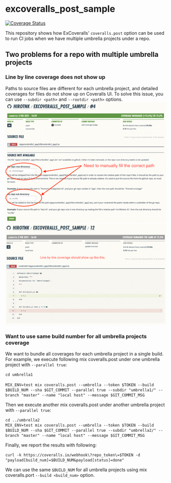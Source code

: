# excoveralls_post_sample
[![Coverage Status](https://coveralls.io/repos/github/hirotnk/excoveralls_post_sample/badge.svg?branch=master)](https://coveralls.io/github/hirotnk/excoveralls_post_sample?branch=master)

This repository shows how ExCoveralls' `coveralls.post` option can be used to run CI jobs when we have multiple umbrella projects under a repo.

## Two problems for a repo with multiple umbrella projects

### Line by line coverage does not show up
Paths to source files are different for each umbrella project, and detailed coverages for files do not show up on Coveralls UI. To solve this issue, you can use `--subdir <path>` and `--rootdir <path>` options.
![Path is broken](images/coveralls_missing_code_coverage.png)
![Path is NOT broken](images/coveralls_with_code_coverage.png)

### Want to use same build number for all umbrella projects coverage
We want to bundle all coverages for each umbrella project in a single build.
For example, we execute following mix coveralls.post under one umbrella project with `--parallel true`:
```
cd umbrella1

MIX_ENV=test mix coveralls.post --umbrella --token $TOKEN --build $BUILD_NUM --sha $GIT_COMMIT --parallel true --subdir "umbrella1/" --branch "master" --name "local host" --message $GIT_COMMIT_MSG
```

Then we execute another mix coveralls.post under another umbrella project with `--parallel true`:
```
cd ../umbrella2
MIX_ENV=test mix coveralls.post --umbrella --token $TOKEN --build $BUILD_NUM --sha $GIT_COMMIT --parallel true --subdir "umbrella2/" --branch "master" --name "local host" --message $GIT_COMMIT_MSG
```

Finally, we report the results with following:
```
curl -k https://coveralls.io/webhook\?repo_token\=$TOKEN -d "payload[build_num]=$BUILD_NUM&payload[status]=done"
```
We can use the same `$BUILD_NUM` for all umbrella projects using mix coveralls.port `--build <build_num>` option.

